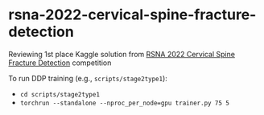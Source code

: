 # rsna-2022-cervical-spine-fracture-detection

Reviewing 1st place Kaggle solution from [RSNA 2022 Cervical Spine Fracture Detection](https://www.kaggle.com/competitions/rsna-2022-cervical-spine-fracture-detection/overview) competition

To run DDP training (e.g., `scripts/stage2type1`):
- `cd scripts/stage2type1`
- `torchrun --standalone --nproc_per_node=gpu trainer.py 75 5`
